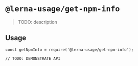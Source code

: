 # `@lerna-usage/get-npm-info`

> TODO: description

## Usage

```
const getNpmInfo = require('@lerna-usage/get-npm-info');

// TODO: DEMONSTRATE API
```
